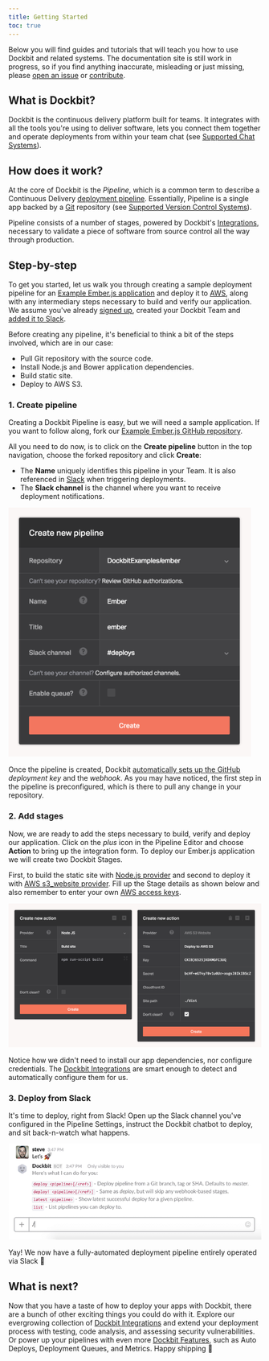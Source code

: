```yaml
---
title: Getting Started
toc: true
---
```


Below you will find guides and tutorials that will teach you how to use Dockbit and related systems. The documentation site is still work in progress, so if you find anything inaccurate, misleading or just missing, please [open an issue](https://github.com/Dockbit/docs/issues/new) or [contribute](https://github.com/Dockbit/docs/blob/master/CONTRIBUTING.md).

## What is Dockbit?

Dockbit is the continuous delivery platform built for teams. It integrates with all the tools you're using to deliver software, lets you connect them together and operate deployments from within your team chat (see [Supported Chat Systems](/chats)).

## How does it work?

At the core of Dockbit is the _Pipeline_, which is a common term to describe a Continuous Delivery [deployment pipeline](https://en.wikipedia.org/wiki/Continuous_delivery#Deployment_pipeline). Essentially, Pipeline is a single app backed by a [Git](https://git-scm.com/) repository (see [Supported Version Control Systems](/vcs)).

Pipeline consists of a number of stages, powered by Dockbit's [Integrations](/integrations), necessary to validate a piece of software from source control all the way through production.

## Step-by-step

To get you started, let us walk you through creating a sample deployment pipeline for an [Example Ember.js application](https://github.com/DockbitExamples/ember) and deploy it to [AWS](../integrations/aws-s3-website), along with any intermediary steps necessary to build and verify our application. We assume you've already [signed up](https://dockbit.com), created your Dockbit Team and [added it to Slack](../chats/slack).

Before creating any pipeline, it's beneficial to think a bit of the steps involved, which are in our case:

  * Pull Git repository with the source code.
  * Install Node.js and Bower application dependencies.
  * Build static site.
  * Deploy to AWS S3.

### 1. Create pipeline

Creating a Dockbit Pipeline is easy, but we will need a sample application. If you want to follow along, fork our [Example Ember.js GitHub repository](https://github.com/DockbitExamples/ember).

All you need to do now, is to click on the **Create pipeline** button in the top navigation, choose the forked repository and click **Create**:

  * The **Name** uniquely identifies this pipeline in your Team. It is also referenced in [Slack](../chats/slack) when triggering deployments.
  * The **Slack channel** is the channel where you want to receive deployment notifications.

![Getting Started - Step 1](../images/getting-started/create-pipeline.png)

Once the pipeline is created, Dockbit [automatically sets up the GitHub](../vcs/github) _deployment key_ and the _webhook_. As you may have noticed, the first step in the pipeline is preconfigured, which is there to pull any change in your repository.

### 2. Add stages

Now, we are ready to add the steps necessary to build, verify and deploy our application. Click on the _plus_ icon in the Pipeline Editor and choose **Action** to bring up the integration form. To deploy our Ember.js application we will create two Dockbit Stages.

First, to build the static site with [Node.js provider](../integrations/node) and second to deploy it with [AWS s3_website provider](../integrations/aws-s3-website). Fill up the Stage details as shown below and also remember to enter your own [AWS access keys](https://aws.amazon.com/developers/access-keys/).

![Getting Started - Step 2](../images/getting-started/add-stages.png)

Notice how we didn't need to install our app dependencies, nor configure credentials. The [Dockbit Integrations](../integrations) are smart enough to detect and automatically configure them for us.

### 3. Deploy from Slack

It's time to deploy, right from Slack! Open up the Slack channel you've configured in the Pipeline Settings, instruct the Dockbit chatbot to deploy, and sit back-n-watch what happens.

![Getting Started - Step 3](../images/getting-started/deploy-from-slack.gif)

Yay! We now have a fully-automated deployment pipeline entirely operated via Slack 🤖

## What is next?

Now that you have a taste of how to deploy your apps with Dockbit, there are a bunch of other exciting things you could do with it. Explore our evergrowing collection of [Dockbit Integrations](../integrations) and extend your deployment process with testing, code analysis, and assessing security vulnerabilities. Or power up your pipelines with even more [Dockbit Features](https://dockbit.com/features), such as Auto Deploys, Deployment Queues, and Metrics. Happy shipping 🚀


